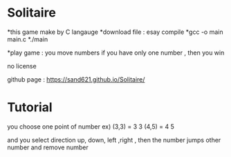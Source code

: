 Solitaire
=========
*this game make by C langauge *download file : esay compile *gcc -o main main.c *./main

*play game : you move numbers if you have only one number , then you win

no license

github page : https://sand621.github.io/Solitaire/

Tutorial
=========
you choose one point of number ex) (3,3) = 3 3 (4,5) = 4 5

and you select direction up, down, left ,right , then the number jumps other number and remove number
